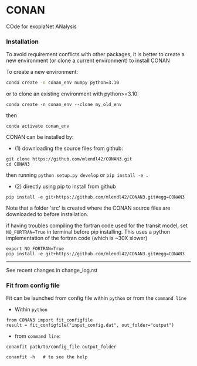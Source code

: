 # CONAN
COde for exoplaNet ANalysis

### Installation
To avoid requirement conflicts with other packages, it is better to create a new environment (or clone a current environment) to install CONAN


To create a new environment:
```bash
conda create -n conan_env numpy python=3.10
```

or to clone an existing environment with python>=3.10:
```
conda create -n conan_env --clone my_old_env
```

then
```
conda activate conan_env
```

CONAN can be installed by: 

- (1) downloading the source files from github: 
```
git clone https://github.com/mlendl42/CONAN3.git
cd CONAN3
```

then running
```python setup.py develop```
or
```pip install -e .```

- (2) directly using pip to install from github
```
pip install -e git+https://github.com/mlendl42/CONAN3.git#egg=CONAN3
```
Note that a folder 'src' is created where the CONAN source files are downloaded to before installation.

if having troubles compiling the fortran code used for the transit model, set `NO_FORTRAN=True` in terminal before pip installing. This uses a python implementation of the fortran code (which is ~30X slower)
```
export NO_FORTRAN=True
pip install -e git+https://github.com/mlendl42/CONAN3.git#egg=CONAN3
```

-------------------------
See recent changes in change_log.rst


### Fit from config file 
Fit can be launched from config file within `python` or from the `command line`

- Within `python`

```
from CONAN3 import fit_configfile
result = fit_configfile("input_config.dat", out_folder="output")
```
- from `command line`: 

```
conanfit path/to/config_file output_folder 

conanfit -h   # to see the help
```

